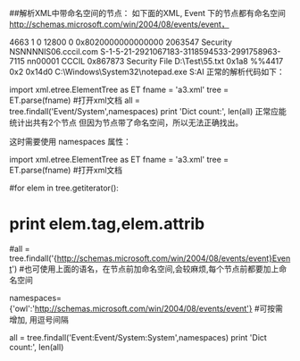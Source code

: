 ##解析XML中带命名空间的节点：
如下面的XML, Event 下的节点都有命名空间 http://schemas.microsoft.com/win/2004/08/events/event，
  <?xml version="1.0" encoding="UTF-8" standalone="true"?>
  <Events>
  <Event xmlns="http://schemas.microsoft.com/win/2004/08/events/event">
  <System>
  <Provider Guid="{54849625-5478-4994-A5BA-3E3B0328C30D}" Name="Microsoft-Windows-Security-Auditing"/>
  <EventID>4663</EventID>
  <Version>1</Version>
  <Level>0</Level>
  <Task>12800</Task>
  <Opcode>0</Opcode>
  <Keywords>0x8020000000000000</Keywords>
  <TimeCreated SystemTime="2016-12-13T08:33:15.838807500Z"/>
  <EventRecordID>2063547</EventRecordID>
  <Correlation/>
  <Execution ThreadID="1108" ProcessID="1092"/>
  <Channel>Security</Channel>
  <Computer>NSNNNNIS06.cccil.com</Computer>
  <Security/>
  </System>
  <EventData>
  <Data Name="SubjectUserSid">S-1-5-21-2921067183-3118594533-2991758963-7115</Data>
  <Data Name="SubjectUserName">nn00001</Data>
  <Data Name="SubjectDomainName">CCCIL</Data>
  <Data Name="SubjectLogonId">0x867873</Data>
  <Data Name="ObjectServer">Security</Data>
  <Data Name="ObjectType">File</Data>
  <Data Name="ObjectName">D:\Test\55.txt</Data>
  <Data Name="HandleId">0x1a8</Data>
  <Data Name="AccessList">%%4417 </Data>
  <Data Name="AccessMask">0x2</Data>
  <Data Name="ProcessId">0x14d0</Data>
  <Data Name="ProcessName">C:\Windows\System32\notepad.exe</Data>
  <Data Name="ResourceAttributes">S:AI</Data>
  </EventData>
  </Event>
  </Events>
正常的解析代码如下：

  import xml.etree.ElementTree as ET
  fname = 'a3.xml'
  tree = ET.parse(fname)  #打开xml文档 
  all = tree.findall('Event/System',namespaces)
  print 'Dict count:', len(all)
正常应能统计出共有2个节点 但因为节点带了命名空间，所以无法正确找出。

这时需要使用 namespaces 属性：

  import xml.etree.ElementTree as ET
  fname = 'a3.xml'
  tree = ET.parse(fname)  #打开xml文档 
  
  #for elem in tree.getiterator():
  #    print elem.tag,elem.attrib
  #all = tree.findall('{http://schemas.microsoft.com/win/2004/08/events/event}Event')
  #也可使用上面的语名，在节点前加命名空间,会较麻烦,每个节点前都要加上命名空间

  namespaces={'owl':'http://schemas.microsoft.com/win/2004/08/events/event'}
  #可按需增加, 用逗号间隔

  all = tree.findall('Event:Event/System:System',namespaces)
  print 'Dict count:', len(all)

